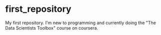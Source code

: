 # first_repository
My first repository. I'm new to programming and currently doing the "The Data Scientists Toolbox" course on coursera.
